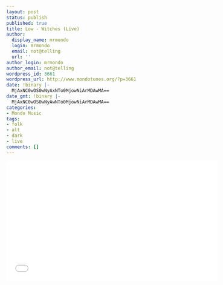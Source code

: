 ```yaml
---
layout: post
status: publish
published: true
title: Low - Witches (Live)
author:
  display_name: mrmondo
  login: mrmondo
  email: not@telling
  url: ''
author_login: mrmondo
author_email: not@telling
wordpress_id: 3661
wordpress_url: http://www.mondotunes.org/?p=3661
date: !binary |-
  MjAxNC0wOS0wNyAxNTo0MjowNiArMDAwMA==
date_gmt: !binary |-
  MjAxNC0wOS0wNyAwNTo0MjowNiArMDAwMA==
categories:
- Mondo Music
tags:
- folk
- alt
- dark
- live
comments: []
---
```

<iframe width="560" height="315" src="//www.youtube.com/embed/aQASnN5DKBQ" frameborder="0"> </iframe>
